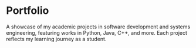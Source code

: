 # Portfolio
A showcase of my academic projects in software development and systems engineering, featuring works in Python, Java, C++, and more. Each project reflects my learning journey as a student.
